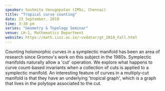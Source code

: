 ```yaml
---
speaker: Sushmita Venugopalan (IMSc, Chennai)
title: "Tropical curve counting"
date: 23 September, 2019
time: 3:30 pm
series: "Geometry & Topology Seminar"
venue: LH-1, Mathematics Department
website: https://math.iisc.ac.in/~vvdatar/gt_2019_Fall.html
---
```


Counting holomorphic curves in a symplectic manifold has
been an area of research since Gromov's work on this subject in the
1980s. Symplectic manifolds naturally allow a 'cut' operation.  We
explore what happens to curve count-based invariants when a collection
of cuts is applied to a symplectic manifold.  An interesting feature
of curves in a multiply-cut manifold is that they have an underlying
'tropical graph', which is a graph that lives in the polytope
associated to the cut.
